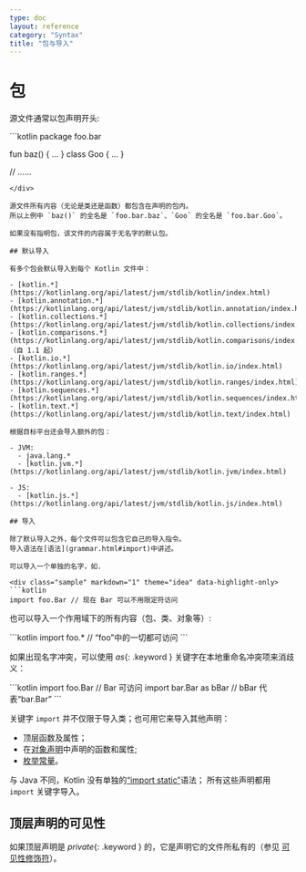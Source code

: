 ```yaml
---
type: doc
layout: reference
category: "Syntax"
title: "包与导入"
---
```


# 包

源文件通常以包声明开头:

<div class="sample" markdown="1" theme="idea" data-highlight-only>
```kotlin
package foo.bar

fun baz() { ... }
class Goo { ... }

// ……
```
</div>

源文件所有内容（无论是类还是函数）都包含在声明的包内。
所以上例中 `baz()` 的全名是 `foo.bar.baz`、`Goo` 的全名是 `foo.bar.Goo`。

如果没有指明包，该文件的内容属于无名字的默认包。

## 默认导入

有多个包会默认导入到每个 Kotlin 文件中：

- [kotlin.*](https://kotlinlang.org/api/latest/jvm/stdlib/kotlin/index.html)
- [kotlin.annotation.*](https://kotlinlang.org/api/latest/jvm/stdlib/kotlin.annotation/index.html)
- [kotlin.collections.*](https://kotlinlang.org/api/latest/jvm/stdlib/kotlin.collections/index.html)
- [kotlin.comparisons.*](https://kotlinlang.org/api/latest/jvm/stdlib/kotlin.comparisons/index.html)  （自 1.1 起）
- [kotlin.io.*](https://kotlinlang.org/api/latest/jvm/stdlib/kotlin.io/index.html)
- [kotlin.ranges.*](https://kotlinlang.org/api/latest/jvm/stdlib/kotlin.ranges/index.html)
- [kotlin.sequences.*](https://kotlinlang.org/api/latest/jvm/stdlib/kotlin.sequences/index.html)
- [kotlin.text.*](https://kotlinlang.org/api/latest/jvm/stdlib/kotlin.text/index.html)

根据目标平台还会导入额外的包：

- JVM:
  - java.lang.*
  - [kotlin.jvm.*](https://kotlinlang.org/api/latest/jvm/stdlib/kotlin.jvm/index.html)

- JS:    
  - [kotlin.js.*](https://kotlinlang.org/api/latest/jvm/stdlib/kotlin.js/index.html)

## 导入

除了默认导入之外，每个文件可以包含它自己的导入指令。
导入语法在[语法](grammar.html#import)中讲述。

可以导入一个单独的名字，如.

<div class="sample" markdown="1" theme="idea" data-highlight-only>
```kotlin
import foo.Bar // 现在 Bar 可以不用限定符访问
```
</div>

也可以导入一个作用域下的所有内容（包、类、对象等）:

<div class="sample" markdown="1" theme="idea" data-highlight-only>
```kotlin
import foo.* // “foo”中的一切都可访问
```
</div>

如果出现名字冲突，可以使用 *as*{: .keyword } 关键字在本地重命名冲突项来消歧义：

<div class="sample" markdown="1" theme="idea" data-highlight-only>
```kotlin
import foo.Bar // Bar 可访问
import bar.Bar as bBar // bBar 代表“bar.Bar”
```
</div>

关键字 `import` 并不仅限于导入类；也可用它来导入其他声明：

  * 顶层函数及属性；
  * 在[对象声明](object-declarations.html#对象声明)中声明的函数和属性;
  * [枚举常量](enum-classes.html)。

与 Java 不同，Kotlin 没有单独的[“import static”](https://docs.oracle.com/javase/8/docs/technotes/guides/language/static-import.html)语法； 所有这些声明都用 `import` 关键字导入。

## 顶层声明的可见性

如果顶层声明是 *private*{: .keyword } 的，它是声明它的文件所私有的（参见 [可见性修饰符](visibility-modifiers.html)）。
